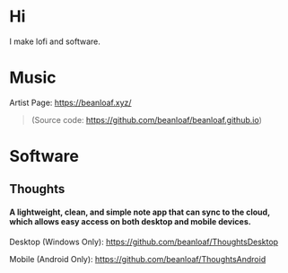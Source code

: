 # Hi
I make lofi and software.


# Music
Artist Page: https://beanloaf.xyz/

> (Source code: https://github.com/beanloaf/beanloaf.github.io)


# Software
## Thoughts
#### A lightweight, clean, and simple note app that can sync to the cloud, which allows easy access on both desktop and mobile devices.

Desktop (Windows Only): https://github.com/beanloaf/ThoughtsDesktop

Mobile (Android Only): https://github.com/beanloaf/ThoughtsAndroid
